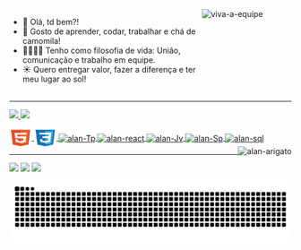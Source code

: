 <img align="right" alt="viva-a-equipe" src="https://media.giphy.com/media/l3q2Wl7Wpz09Z5hfi/giphy.gif" width="160" height="160">

- 👋 Olá, td bem?!  
- 🍵 Gosto de aprender, codar, trabalhar e chá de camomila! 
- 👨‍👩‍👦‍👦 Tenho como filosofia de vida: União, comunicação e trabalho em equipe.
- ☀ Quero entregar valor, fazer a diferença e ter meu lugar ao sol! 
<br><br>

<hr>

 <div>
  <a href="https://github.com/alanvilasboas">
  <img height="175em" src="https://github-readme-stats.vercel.app/api?username=alanvilasboas&show_icons=true&theme=radical&include_all_commits=true&count_private=true"/>
  <img height="175em" src="https://github-readme-stats.vercel.app/api/top-langs/?username=alanvilasboas&layout=compact&langs_count=7&theme=radical"/>
</div>

<div style="display: inline_block"><br>
  <img align="center" alt="alan-HTML" height="30" width="40" src="https://raw.githubusercontent.com/devicons/devicon/master/icons/html5/html5-original.svg">
  <img align="center" alt="alan-CSS" height="30" width="40" src="https://raw.githubusercontent.com/devicons/devicon/master/icons/css3/css3-original.svg">
  <img align="center" alt="alan-Tp" height="30" width="40" src="https://cdn.jsdelivr.net/gh/devicons/devicon/icons/typescript/typescript-plain.svg">
  <img align="center" alt="alan-react" height="30" width="40" src="https://cdn.jsdelivr.net/gh/devicons/devicon/icons/react/react-original.svg" />
  <img align="center" alt="alan-Jv" height="30" width="40" src="https://cdn.jsdelivr.net/gh/devicons/devicon/icons/java/java-original.svg">
  <img align="center" alt="alan-Sp" height="30" width="40" src="https://cdn.jsdelivr.net/gh/devicons/devicon/icons/spring/spring-original.svg">
  <img align="center" alt="alan-sql" height="30" width="40" src="https://cdn.jsdelivr.net/gh/devicons/devicon/icons/mysql/mysql-original.svg">
 



 
  <img align="right" alt="alan-arigato" src="https://c.tenor.com/xGacCCZWB3UAAAAS/the-office-bow.gif">
</div>
  <hr>
  <div>
    <a href="https://api.whatsapp.com/send?phone=5511981932965" target="_blank"><img src="https://img.shields.io/badge/WhatsApp-25D366?style=for-the-badge&logo=whatsapp&logoColor=white" target="_blank"></a> <a href="mailto:alan07vb@gmail.com" target="_blank"><img src="https://img.shields.io/badge/Gmail-D14836?style=for-the-badge&logo=gmail&logoColor=white" target="_blank"></a> <a href="https://www.linkedin.com/in/alanvilasboas/" target="_blank"><img src="https://img.shields.io/badge/-LinkedIn-%230077B5?style=for-the-badge&logo=linkedin&logoColor=white" target="_blank"></a> 
    
   ![Snake animation](https://github.com/alanvilasboas/alanvilasboas/blob/output/github-contribution-grid-snake.svg)
   </div>
  
